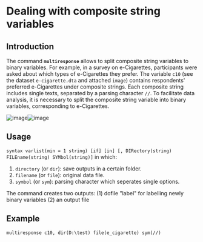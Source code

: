 # Dealing with composite string variables

## Introduction

The command **``multiresponse``** allows to split composite string variables to binary variables. 
For example, in a survey on e-Cigarettes, participants were asked about which types of e-Cigarettes they prefer. The variable ``c10`` (see the dataset ``e-cigarette.dta`` and attached ``image``) contains respondents' preferred e-Cigarettes under composite strings. Each composite string includes single texts, separated by a parsing character ``//``. To facilitate data analysis, it is necessary to split the composite string variable into binary variables, corresponding to e-Cigarettes.

![image](https://user-images.githubusercontent.com/60907709/115999761-4c3f9680-a5ed-11eb-8482-f5d826a609ea.png "image 1")![image](https://user-images.githubusercontent.com/60907709/115999921-3ed6dc00-a5ee-11eb-888e-e63446638777.png "image 2")

## Usage
``syntax varlist(min = 1 string) [if] [in] [, DIRectory(string) FILEname(string) SYMbol(string)]`` in which:
1. ``directory`` (or ``dir``): save outputs in a certain folder.
2. ``filename`` (or ``file``): original data file.
3. ``symbol`` (or ``sym``): parsing character which seperates single options.

The command creates two outputs: 
(1) dofile "label" for labelling newly binary variables 
(2) an output file

## Example

``multiresponse c10, dir(D:\test) file(e_cigarette) sym(//)``



